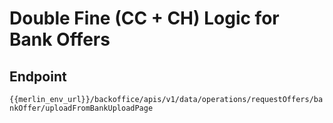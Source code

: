 # Double Fine (CC + CH) Logic for Bank Offers

## Endpoint
`{{merlin_env_url}}/backoffice/apis/v1/data/operations/requestOffers/bankOffer/uploadFromBankUploadPage`

